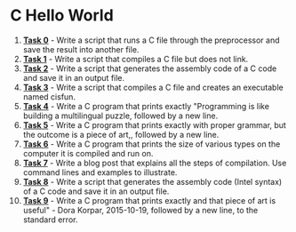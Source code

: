 # C Hello World

1. **[Task 0](./0-preprocessor)** - Write a script that runs a C file through the preprocessor and save the result into another file.
2. **[Task 1](./1-compiler)** - Write a script that compiles a C file but does not link.
3. **[Task 2](./2-assembler)** - Write a script that generates the assembly code of a C code and save it in an output file.
4. **[Task 3](./3-name)** - Write a script that compiles a C file and creates an executable named cisfun.
5. **[Task 4](./4-puts)** - Write a C program that prints exactly "Programming is like building a multilingual puzzle, followed by a new line.
6. **[Task 5](./5-printf)** - Write a C program that prints exactly with proper grammar, but the outcome is a piece of art,, followed by a new line.
7. **[Task 6](./6-size)** - Write a C program that prints the size of various types on the computer it is compiled and run on.
8. **[Task 7]()** - Write a blog post that explains all the steps of compilation. Use command lines and examples to illustrate.
9. **[Task 8](./100-intel)** - Write a script that generates the assembly code (Intel syntax) of a C code and save it in an output file.
10. **[Task 9](./101-quote)** - Write a C program that prints exactly and that piece of art is useful" - Dora Korpar, 2015-10-19, followed by a new line, to the standard error.
